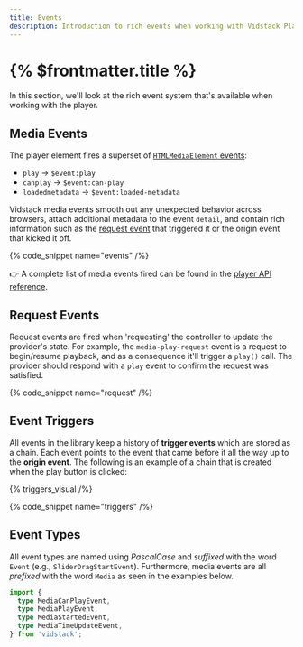 ```yaml
---
title: Events
description: Introduction to rich events when working with Vidstack Player.
---
```


# {% $frontmatter.title %}

In this section, we'll look at the rich event system that's available when working with the player.

## Media Events

The player element fires a superset of [`HTMLMediaElement` events](https://developer.mozilla.org/en-US/docs/Web/API/HTMLMediaElement#events):

- `play` -> `$event:play`
- `canplay` -> `$event:can-play`
- `loadedmetadata` -> `$event:loaded-metadata`

Vidstack media events smooth out any unexpected behavior across browsers, attach additional
metadata to the event `detail`, and contain rich information such as the [request event](#request-events)
that triggered it or the origin event that kicked it off.

{% code_snippet name="events" /%}

👉 A complete list of media events fired can be found in the [player API reference](/docs/player/components/layout/player/api#events).

## Request Events

Request events are fired when 'requesting' the controller to update the provider's state. For example,
the `media-play-request` event is a request to begin/resume playback, and as a consequence it'll
trigger a `play()` call. The provider should respond with a `play` event to confirm the request was
satisfied.

{% code_snippet name="request" /%}

## Event Triggers

All events in the library keep a history of **trigger events** which are stored as a
chain. Each event points to the event that came before it all the way up to the **origin event**.
The following is an example of a chain that is created when the play button is clicked:

{% triggers_visual /%}

{% code_snippet name="triggers" /%}

## Event Types

All event types are named using _PascalCase_ and _suffixed_ with the word `Event`
(e.g., `SliderDragStartEvent`). Furthermore, media events are all _prefixed_ with the word `Media` as
seen in the examples below.

```ts {% copy=true %}
import {
  type MediaCanPlayEvent,
  type MediaPlayEvent,
  type MediaStartedEvent,
  type MediaTimeUpdateEvent,
} from 'vidstack';
```
